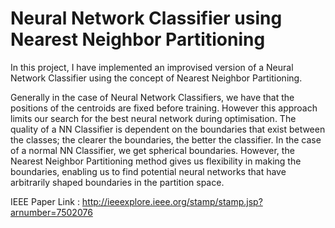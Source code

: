 # Neural Network Classifier using Nearest Neighbor Partitioning

In this project, I have implemented an improvised version of a Neural Network Classifier using the concept of Nearest Neighbor Partitioning. 

Generally in the case of Neural Network Classifiers, we have that the positions of the centroids are fixed before training. However this approach limits our search for the best neural network during optimisation. 
The quality of a NN Classifier is dependent on the boundaries that exist between the classes; the clearer the boundaries, the better the classifier. 
In the case of a normal NN Classifier, we get spherical boundaries. However, the Nearest Neighbor Partitioning method gives us flexibility in making the boundaries, enabling us to find potential neural networks that have arbitrarily shaped boundaries in the partition space. 

IEEE Paper Link : http://ieeexplore.ieee.org/stamp/stamp.jsp?arnumber=7502076


